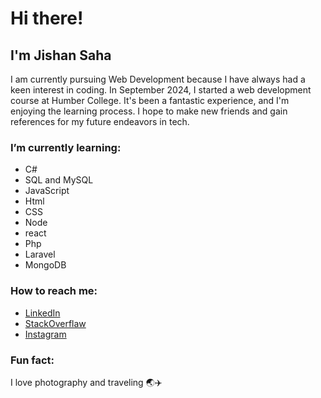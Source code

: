 # Hi there! 

## I'm Jishan Saha

I am currently pursuing Web Development because I have always had a keen interest in coding. In  September 2024, I started a web development course at Humber College. It's been a fantastic experience, and I'm enjoying the learning process. I hope to make new friends and gain references for my future endeavors in tech.

###  I’m currently learning:
- C#
- SQL and MySQL
- JavaScript
- Html
- CSS
- Node
- react
- Php
- Laravel
- MongoDB

###  How to reach me:
- [LinkedIn](https://www.linkedin.com/in/jishan-saha-3a61a3324/)
- [StackOverflaw](https://stackoverflow.com/users/27442252/jishan-saha)
- [Instagram](https://www.instagram.com/jishancriest/)


### Fun fact:
I love photography and traveling  🌏✈️
